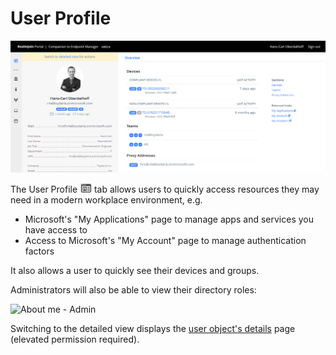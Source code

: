 # User Profile

![About Me - User](<../.gitbook/assets/image (196).png>)

The User Profile ![](<../.gitbook/assets/image (303).png>) tab allows users to quickly access resources they may need in a modern workplace environment, e.g.

* Microsoft's "My Applications" page to manage apps and services you have access to
* Access to Microsoft's "My Account" page to manage authentication factors

It also allows a user to quickly see their devices and groups.

Administrators will also be able to view their directory roles:

![About me - Admin](<../.gitbook/assets/2022-02-07 about admin.png>)

Switching to the detailed view displays the [user object's details](user-list/user-details.md) page (elevated permission required).
